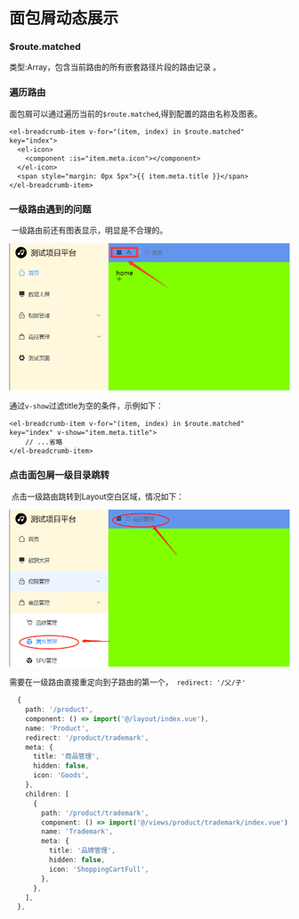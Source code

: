 # 面包屑动态展示



### $route.matched

类型:Array，包含当前路由的所有嵌套路径片段的路由记录 。



### 遍历路由

面包屑可以通过遍历当前的`$route.matched`,得到配置的路由名称及图表。

```vue
<el-breadcrumb-item v-for="(item, index) in $route.matched" key="index">
  <el-icon>
    <component :is="item.meta.icon"></component>
  </el-icon>
  <span style="margin: 0px 5px">{{ item.meta.title }}</span>
</el-breadcrumb-item>
```





### 一级路由遇到的问题

​	一级路由前还有图表显示，明显是不合理的。

![image-20230801170141425](../image/P45_1.png)



通过`v-show`过滤title为空的条件，示例如下：

```vue
<el-breadcrumb-item v-for="(item, index) in $route.matched" key="index" v-show="item.meta.title">
 	// ...省略
</el-breadcrumb-item>
```





### 点击面包屑一级目录跳转

​	点击一级路由跳转到Layout空白区域，情况如下：

![image-20230801170846950](../image/P45_2.png)



需要在一级路由直接重定向到子路由的第一个，` redirect: '/父/子'`

```ts
  {
    path: '/product',
    component: () => import('@/layout/index.vue'),
    name: 'Product',
    redirect: '/product/trademark',
    meta: {
      title: '商品管理',
      hidden: false,
      icon: 'Goods',
    },
    children: [
      {
        path: '/product/trademark',
        component: () => import('@/views/product/trademark/index.vue'),
        name: 'Trademark',
        meta: {
          title: '品牌管理',
          hidden: false,
          icon: 'ShoppingCartFull',
        },
      }, 
    ],
  },
```


